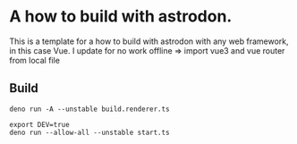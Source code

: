 # A how to build with astrodon.

This is a template for a how to build with astrodon with any web framework, in this case Vue.
I update for no work offline => import vue3 and vue router from local file
## Build

```shell 
deno run -A --unstable build.renderer.ts

export DEV=true
deno run --allow-all --unstable start.ts
 
```


 

